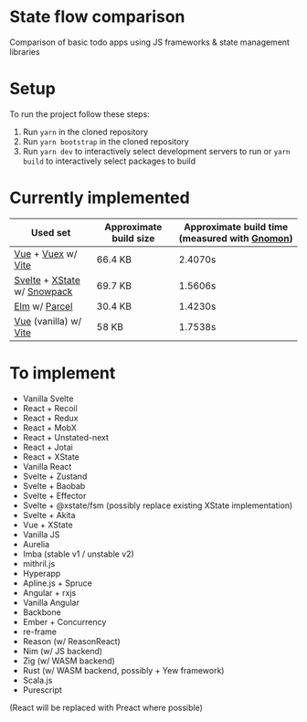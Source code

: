 # State flow comparison

Comparison of basic todo apps using JS frameworks &amp; state management libraries

# Setup

To run the project follow these steps:

1. Run `yarn` in the cloned repository
2. Run `yarn bootstrap` in the cloned repository
3. Run `yarn dev` to interactively select development servers to run or `yarn
   build` to interactively select packages to build

# Currently implemented

[Gnomon]: https://github.com/paypal/gnomon
[Vue]: https://v3.vuejs.org/
[Vuex]: https://next.vuex.vuejs.org/
[Vite]: https://github.com/vitejs/vite
[Svelte]: https://svelte.dev/
[XState]: https://xstate.js.org/
[Snowpack]: https://www.snowpack.dev/
[Elm]: https://elm-lang.org/
[Parcel]: https://parceljs.org/

|Used set|Approximate build size|Approximate build time (measured with [Gnomon])|
|---|---|---|
|[Vue] + [Vuex] w/ [Vite]|66.4 KB|2.4070s|
|[Svelte] + [XState] w/ [Snowpack]|69.7 KB|1.5606s|
|[Elm] w/ [Parcel]|30.4 KB|1.4230s|
|[Vue] (vanilla) w/ [Vite]|58 KB|1.7538s|

# To implement

- Vanilla Svelte
- React + Recoil
- React + Redux
- React + MobX
- React + Unstated-next
- React + Jotai
- React + XState
- Vanilla React
- Svelte + Zustand
- Svelte + Baobab
- Svelte + Effector
- Svelte + @xstate/fsm (possibly replace existing XState implementation)
- Svelte + Akita
- Vue + XState
- Vanilla JS
- Aurelia
- Imba (stable v1 / unstable v2)
- mithril.js
- Hyperapp
- Apline.js + Spruce
- Angular + rxjs
- Vanilla Angular
- Backbone
- Ember + Concurrency
- re-frame
- Reason (w/ ReasonReact)
- Nim (w/ JS backend)
- Zig (w/ WASM backend)
- Rust (w/ WASM backend, possibly + Yew framework)
- Scala.js
- Purescript

(React will be replaced with Preact where possible)
